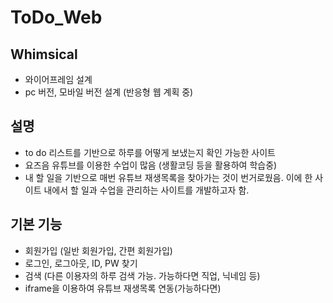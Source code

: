 # ToDo_Web
## Whimsical
- 와이어프레임 설계
- pc 버전, 모바일 버전 설계 (반응형 웹 계획 중)
## 설명
- to do 리스트를 기반으로 하루를 어떻게 보냈는지 확인 가능한 사이트
- 요즈음 유튜브를 이용한 수업이 많음 (생활코딩 등을 활용하여 학습중)
- 내 할 일을 기반으로 매번 유튜브 재생목록을 찾아가는 것이 번거로웠음. 이에 한 사이트 내에서 할 일과 수업을 관리하는 사이트를 개발하고자 함.
## 기본 기능
- 회원가입 (일반 회원가입, 간편 회원가입)
- 로그인, 로그아웃, ID, PW 찾기
- 검색 (다른 이용자의 하루 검색 가능. 가능하다면 직업, 닉네임 등)
- iframe을 이용하여 유튜브 재생목록 연동(가능하다면)

